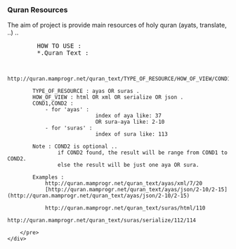 <div class="more-info">
	<h3 class="compressed">Quran Resources</h3>
	<div class="more-content">
		<p>
			The aim of project is provide main resources of holy quran (ayats, translate, ..) ..
		</p>
		<pre>
		HOW TO USE :
		*.Quran Text :
			
			http://quran.mamprogr.net/quran_text/TYPE_OF_RESOURCE/HOW_OF_VIEW/COND1/COND2
			
			TYPE_OF_RESOURCE : ayas OR suras .
			HOW_OF_VIEW : html OR xml OR serialize OR json .
			COND1,COND2 :
				- for 'ayas' :
								index of aya like: 37
								OR sura-aya like: 2-10
				- for 'suras' :
								index of sura like: 113 
			
			Note : COND2 is optional ..
					if COND2 found, the result will be range from COND1 to COND2.
					else the result will be just one aya OR sura.
			
			Examples :
				http://quran.mamprogr.net/quran_text/ayas/xml/7/20
				[http://quran.mamprogr.net/quran_text/ayas/json/2-10/2-15](http://quran.mamprogr.net/quran_text/ayas/json/2-10/2-15)
				
				http://quran.mamprogr.net/quran_text/suras/html/110
				http://quran.mamprogr.net/quran_text/suras/serialize/112/114
					
		</pre>
	</div>
</div>